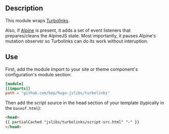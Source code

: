 ## Description

This module wraps [Turbolinks](https://github.com/turbolinks).

Also, if [Alpine](../alpinejs/alpine) is present, it adds a set of event listeners that
prepares/cleans the AlpineJS state. Most importantly, it pauses Alpine's mutation observer so Turbolinks can do its work without interuption.

## Use

First, add the module import to your site or theme component's configuration's module section:

```toml
[module]
[[imports]]
path = "github.com/bep/hugo-jslibs/turbolinks"
```

Then add the script source in the head section of your template (typically in the `baseof.html`):


```html
<head>
{{ partialCached "jslibs/turbolinks/script-src.html" "-" }}
</head>
```


